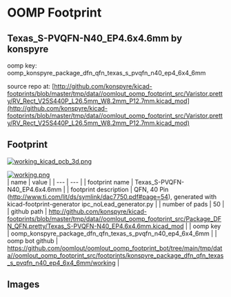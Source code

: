 # OOMP Footprint  
## Texas_S-PVQFN-N40_EP4.6x4.6mm  by konspyre  
  
oomp key: oomp_konspyre_package_dfn_qfn_texas_s_pvqfn_n40_ep4_6x4_6mm  
  
source repo at: [http://github.com/konspyre/kicad-footprints/blob/master/tmp/data//oomlout_oomp_footprint_src/Varistor.pretty/RV_Rect_V25S440P_L26.5mm_W8.2mm_P12.7mm.kicad_mod](http://github.com/konspyre/kicad-footprints/blob/master/tmp/data//oomlout_oomp_footprint_src/Varistor.pretty/RV_Rect_V25S440P_L26.5mm_W8.2mm_P12.7mm.kicad_mod)  
## Footprint  
  
[![working_kicad_pcb_3d.png](working_kicad_pcb_3d_600.png)](working_kicad_pcb_3d.png)  
  
[![working.png](working_600.png)](working.png)  
| name | value | 
| --- | --- | 
| footprint name | Texas_S-PVQFN-N40_EP4.6x4.6mm | 
| footprint description | QFN, 40 Pin (http://www.ti.com/lit/ds/symlink/dac7750.pdf#page=54), generated with kicad-footprint-generator ipc_noLead_generator.py | 
| number of pads | 50 | 
| github path | http://github.com/konspyre/kicad-footprints/blob/master/tmp/data//oomlout_oomp_footprint_src/Package_DFN_QFN.pretty/Texas_S-PVQFN-N40_EP4.6x4.6mm.kicad_mod | 
| oomp key | oomp_konspyre_package_dfn_qfn_texas_s_pvqfn_n40_ep4_6x4_6mm | 
| oomp bot github | https://github.com/oomlout/oomlout_oomp_footprint_bot/tree/main/tmp/data//oomlout_oomp_footprint_src/footprints/konspyre_package_dfn_qfn_texas_s_pvqfn_n40_ep4_6x4_6mm/working | 
## Images  
